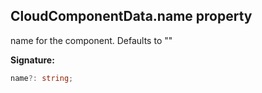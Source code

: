 
## CloudComponentData.name property

name for the component. Defaults to ""

**Signature:**

```typescript
name?: string;
```
